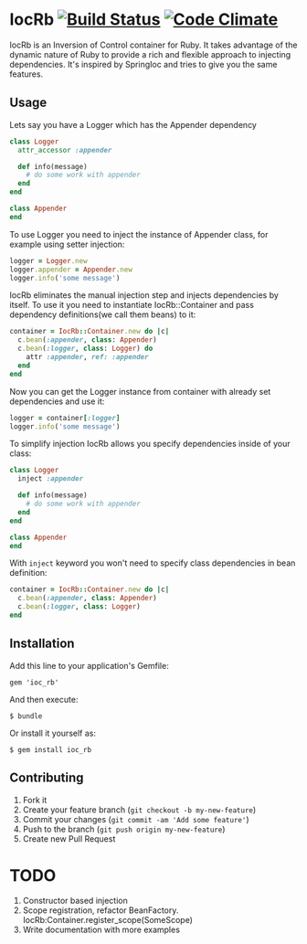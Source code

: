 # IocRb [![Build Status](https://travis-ci.org/AlbertGazizov/ioc_rb.png)](https://travis-ci.org/AlbertGazizov/ioc_rb) [![Code Climate](https://codeclimate.com/github/AlbertGazizov/ioc_rb.png)](https://codeclimate.com/github/AlbertGazizov/ioc_rb)



IocRb is an Inversion of Control container for Ruby.
It takes advantage of the dynamic nature of Ruby to provide a rich and flexible approach to injecting dependencies.
It's inspired by SpringIoc and tries to give you the same features.

## Usage
Lets say you have a Logger which has the Appender dependency

```ruby
class Logger
  attr_accessor :appender

  def info(message)
    # do some work with appender
  end
end

class Appender
end
```
To use Logger you need to inject the instance of Appender class, for example
using setter injection:
```ruby
logger = Logger.new
logger.appender = Appender.new
logger.info('some message')
```

IocRb eliminates the manual injection step and injects dependencies by itself.
To use it you need to instantiate IocRb::Container and pass dependency definitions(we call them beans) to it:
```ruby
container = IocRb::Container.new do |c|
  c.bean(:appender, class: Appender)
  c.bean(:logger, class: Logger) do
    attr :appender, ref: :appender
  end
end
```
Now you can get the Logger instance from container with already set dependencies and use it:
```ruby
logger = container[:logger]
logger.info('some message')
```

To simplify injection IocRb allows you specify dependencies inside of your class:
```ruby
class Logger
  inject :appender

  def info(message)
    # do some work with appender
  end
end

class Appender
end
```
With `inject` keyword you won't need to specify class dependencies in bean definition:
```ruby
container = IocRb::Container.new do |c|
  c.bean(:appender, class: Appender)
  c.bean(:logger, class: Logger)
end
```

## Installation

Add this line to your application's Gemfile:

    gem 'ioc_rb'

And then execute:

    $ bundle

Or install it yourself as:

    $ gem install ioc_rb

## Contributing

1. Fork it
2. Create your feature branch (`git checkout -b my-new-feature`)
3. Commit your changes (`git commit -am 'Add some feature'`)
4. Push to the branch (`git push origin my-new-feature`)
5. Create new Pull Request

# TODO
1. Constructor based injection
2. Scope registration, refactor BeanFactory. IocRb:Container.register_scope(SomeScope)
3. Write documentation with more examples
